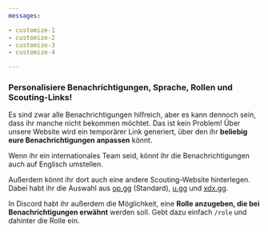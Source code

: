 ```yaml
---
messages:

- customize-1
- customize-2
- customize-3
- customize-4

---
```


### Personalisiere Benachrichtigungen, Sprache, Rollen und Scouting-Links!

Es sind zwar alle Benachrichtigungen hilfreich, aber es kann dennoch sein, dass ihr manche nicht bekommen möchtet. Das
ist kein Problem!
Über unsere Website wird ein temporärer Link generiert, über den ihr **beliebig eure Benachrichtigungen anpassen**
könnt.

Wenn ihr ein internationales Team seid, könnt ihr die Benachrichtigungen auch auf Englisch umstellen.

Außerdem könnt ihr dort auch eine andere Scouting-Website hinterlegen. Dabei habt ihr die Auswahl aus
[op.gg](https://euw.op.gg/multi/query=) (Standard), [u.gg](https://u.gg/multisearch?summoners=) und [xdx.gg](https://xdx.gg/lol/multi/euw/).


In Discord habt ihr außerdem die Möglichkeit, eine **Rolle anzugeben, die bei Benachrichtigungen erwähnt** werden soll.
Gebt dazu einfach `/role` und dahinter die Rolle ein.

[comment]: <> (**"Feier ich!"**, meint _iTz Softeis_.)
